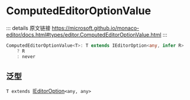 # ComputedEditorOptionValue

<backTop />
        
::: details 原文链接
https://microsoft.github.io/monaco-editor/docs.html#types/editor.ComputedEditorOptionValue.html
:::

```ts
ComputedEditorOptionValue<T>: T extends IEditorOption<any, infer R>
    ? R
    : never
```
## 泛型
`T extends `[IEditorOption](/api/editor/IEditorOption.md)`<any, any>`